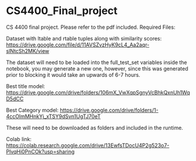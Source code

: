 # CS4400_Final_project
CS 4400 final project. Please refer to the pdf included. 
Required Files:

Dataset with ltable and rtable tuples along with similarity scores: https://drive.google.com/file/d/11AVSZvzHyK9cL4_Aa2aqr-slNtcSh2MK/view

The dataset will need to be loaded into the full_test_set variables inside the notebook, you may generate a new one, however, since this was generated prior to blocking it would take an upwards of 6-7 hours.

Best title model: https://drive.google.com/drive/folders/106mX_VwXqpSgnyVcBhkQxnUh1WqD5dCC

Best Category model: https://drive.google.com/drive/folders/1-4ccOlmMHnkYj_xTSY9dSvn1UgTJ70eT

These will need to be downloaded as folders and included in the runtime.

Colab link: https://colab.research.google.com/drive/13EwfsTDocU4P2g523o7-PlvqHi0PnCOk?usp=sharing
